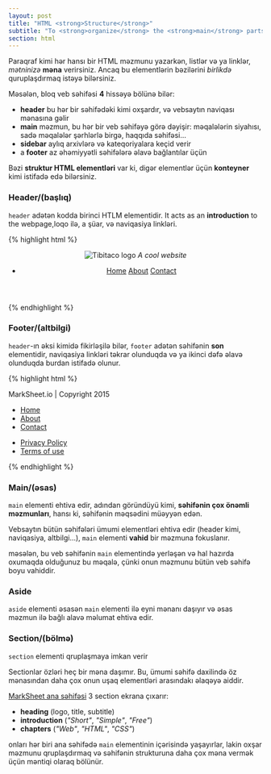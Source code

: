 ```yaml
---
layout: post
title: "HTML <strong>Structure</strong>"
subtitle: "To <strong>organize</strong> the <strong>main</strong> parts of your webpage"
section: html
---
```


Paraqraf kimi hər hansı bir HTML məzmunu yazarkən, listlər və ya linklər, _mətninizə_ **məna** verirsiniz. Ancaq bu elementlərin bəzilərini _birlikdə_ quruplaşdırmaq istəyə bilərsiniz.

Məsələn, bloq veb səhifəsi **4** hissəyə bölünə bilər:

* **header** bu hər bir səhifədəki kimi oxşardır, və vebsaytın naviqası mənasına gəlir
* **main** məzmun, bu hər bir veb səhifəyə görə dəyişir: məqalələrin siyahısı, sadə məqalələr şərhlərlə birgə, haqqıda səhifəsi...
* **sidebar** aylıq arxivlərə və kateqoriyalara keçid verir
* a **footer** az əhəmiyyətli səhifələrə əlavə bağlantılar üçün

Bəzi **struktur HTML elementləri** var ki, digər elementlər üçün **konteyner** kimi istifadə edə bilərsiniz.

### Header/(başlıq)

`header` adətən kodda birinci HTLM elementidir. It acts as an **introduction** to the webpage,loqo ilə, a şüar, və naviqasiya linkləri.

{% highlight html %}
<header>
  <p>
    <a>
      <img src="my-logo.jpg" alt="Tibitaco logo">
    </a>
    <em>A cool website</em>
  </p>
  <ul>
    <li>
      <a href="home.html">Home</a>
      <a href="about.html">About</a>
      <a href="contact.html">Contact</a>
    </li>
  </ul>
</header>
{% endhighlight %}

### Footer/(altbilgi)

`header`-ın əksi kimidə fikirləşilə bilər, `footer` adətən səhifənin **son** elementidir, naviqasiya linkləri təkrar olunduqda və ya ikinci dəfə əlavə olunduqda burdan istifadə olunur.

{% highlight html %}
<footer>
  <p>MarkSheet.io | Copyright 2015</p>
  <ul>
    <li>
      <a href="home.html">Home</a>
    </li>
    <li>
      <a href="about.html">About</a>
    </li>
    <li>
      <a href="contact.html">Contact</a>
    </li>
  </ul>
  <ul>
    <li>
      <a href="privacy-policy.html">Privacy Policy</a>
    </li>
    <li>
      <a href="terms-of-use.html">Terms of use</a>
    </li>
  </ul>
</footer>
{% endhighlight %}

### Main/(əsas)

`main` elementi ehtiva edir, adından göründüyü kimi, **səhifənin çox önəmli məzmunları**, hansı ki, səhifənin məqsədini müəyyən edən.

Vebsaytın bütün səhifələri ümumi elementləri ehtiva edir (header kimi, naviqasiya, altbilgi...), `main` elementi **vahid** bir məzmuna fokuslanır.

məsələn, bu veb səhifənin `main` elementində yerləşən və hal hazırda oxumaqda olduğunuz bu məqalə, çünki onun məzmunu bütün veb səhifə boyu vahiddir.

### Aside

  `aside` elementi əsasən `main` elementi ilə eyni mənanı daşıyır və əsas məzmun ilə bağlı alavə məlumat ehtiva edir.

### Section/(bölmə)

`section` elementi qruplaşmaya imkan verir

Sectionlar özləri heç bir məna daşımır. Bu, ümumi səhifə daxilində öz mənasından daha çox onun uşaq elementləri arasındakı əlaqəyə aiddir.

[MarkSheet ana səhifəsi](https://marksheet.io) 3 section ekrana çıxarır:

* **heading** (logo, title, subtitle)
* **introduction** (_"Short"_, _"Simple"_, _"Free"_)
* **chapters** (_"Web"_, _"HTML"_, _"CSS"_)

onları hər biri ana səhifədə `main` elementinin içərisində yaşayırlar, lakin oxşar məzmunu qruplaşdırmaq və səhifənin strukturuna daha çox məna vermək üçün məntiqi olaraq bölünür.



